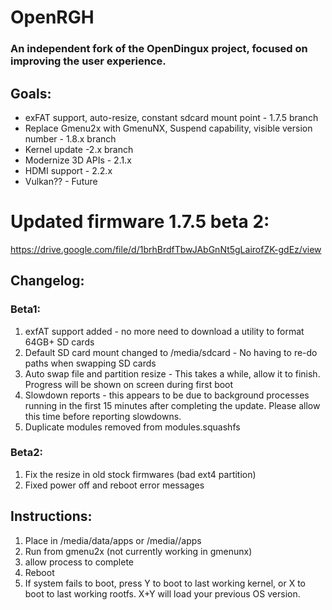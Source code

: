 # OpenRGH<br>
### An independent fork of the OpenDingux project, focused on improving the user experience. 

## Goals:
* exFAT support, auto-resize, constant sdcard mount point - 1.7.5 branch
* Replace Gmenu2x with GmenuNX, Suspend capability, visible version number - 1.8.x branch
* Kernel update -2.x branch
* Modernize 3D APIs - 2.1.x
* HDMI support - 2.2.x
* Vulkan?? - Future

# Updated firmware 1.7.5 beta 2:<br>
https://drive.google.com/file/d/1brhBrdfTbwJAbGnNt5gLairofZK-gdEz/view

## Changelog:<br>
### Beta1:<br>
1. exfAT support added - no more need to download a utility to format 64GB+ SD cards
2. Default SD card mount changed to /media/sdcard - No having to re-do paths when swapping SD cards
3. Auto swap file and partition resize - This takes a while, allow it to finish.  Progress will be shown on screen during first boot
4. Slowdown reports - this appears to be due to background processes running in the first 15 minutes after completing the update. Please allow this time before reporting slowdowns. 
5. Duplicate modules removed from modules.squashfs 

### Beta2:<br>
1. Fix the resize in old stock firmwares (bad ext4 partition)
2. Fixed power off and reboot error messages

## Instructions:<br>
1. Place in /media/data/apps or /media/<your SD card>/apps
2. Run from gmenu2x (not currently working in gmenunx)
3. allow process to complete
4. Reboot
5. If system fails to boot, press Y to boot to last working kernel, or X to boot to last working rootfs. X+Y will load your previous OS version.
